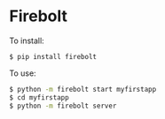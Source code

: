 # Firebolt

To install:

`$ pip install firebolt`

To use:

```bash
$ python -m firebolt start myfirstapp
$ cd myfirstapp
$ python -m firebolt server
```
